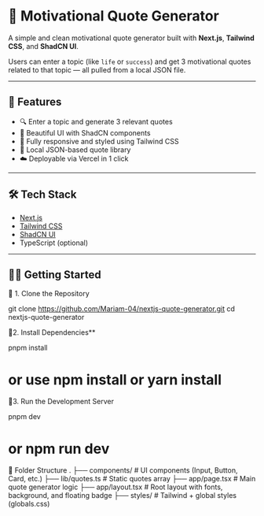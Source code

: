 # 🌟 Motivational Quote Generator

A simple and clean motivational quote generator built with **Next.js**, **Tailwind CSS**, and **ShadCN UI**.

Users can enter a topic (like `life` or `success`) and get 3 motivational quotes related to that topic — all pulled from a local JSON file.

---

## 🚀 Features

- 🔍 Enter a topic and generate 3 relevant quotes
- 💅 Beautiful UI with ShadCN components
- 💨 Fully responsive and styled using Tailwind CSS
- 🧠 Local JSON-based quote library
- ☁️ Deployable via Vercel in 1 click

---

## 🛠️ Tech Stack

- [Next.js](https://nextjs.org/)
- [Tailwind CSS](https://tailwindcss.com/)
- [ShadCN UI](https://ui.shadcn.com/)
- TypeScript (optional)

---

## 🧑‍💻 Getting Started

🔹 1. Clone the Repository

git clone https://github.com/Mariam-04/nextjs-quote-generator.git
cd nextjs-quote-generator

🔹2. Install Dependencies**

pnpm install
# or use npm install or yarn install

🔹3. Run the Development Server

pnpm dev
# or npm run dev

📁 Folder Structure
.
├── components/        # UI components (Input, Button, Card, etc.)
├── lib/quotes.ts      # Static quotes array
├── app/page.tsx       # Main quote generator logic
├── app/layout.tsx     # Root layout with fonts, background, and floating badge
├── styles/            # Tailwind + global styles (globals.css)

